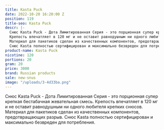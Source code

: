 ```yaml
---
title: Kasta Puck
date: 2022-10-20 16:20:00 Z
position: 119
title-seo: Kasta Puck
descr: |-
  Снюс Kasta Puck - Дота Лимитированная Серия - это порционная супер крепкая бестабачная жевательная смесь.
  Крепость впечатляет в 120 мг и не оставит равнодушным ни одного любителя крепких снюсов.
  Материал для пакетиков сделан из качественных компонентов, предотвращающих разрыв.
  Снюс Kasta полностью сертифицирован и максимально безвреден для потребления.
product-name: Kasta Puck
nicotine: 120
portions: 20
gram: 20
price: 3000
brand: Russian products
sale: new-snus
image: "/uploads/3-4d33ba.png"
---
```


Снюс Kasta Puck - Дота Лимитированная Серия - это порционная супер крепкая бестабачная жевательная смесь.
Крепость впечатляет в 120 мг и не оставит равнодушным ни одного любителя крепких снюсов.
Материал для пакетиков сделан из качественных компонентов, предотвращающих разрыв.
Снюс Kasta полностью сертифицирован и максимально безвреден для потребления.